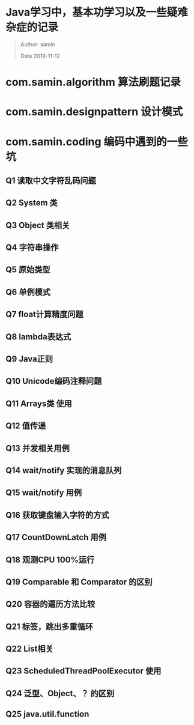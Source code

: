 # Java学习中，基本功学习以及一些疑难杂症的记录

> Author: samin
>
> Date 2019-11-12

# com.samin.algorithm 算法刷题记录

# com.samin.designpattern 设计模式

# com.samin.coding 编码中遇到的一些坑

## Q1 读取中文字符乱码问题
## Q2 System 类
## Q3 Object 类相关
## Q4 字符串操作
## Q5 原始类型
## Q6 单例模式
## Q7 float计算精度问题
## Q8 lambda表达式
## Q9 Java正则
## Q10 Unicode编码注释问题
## Q11 Arrays类 使用
## Q12 值传递
## Q13 并发相关用例
## Q14 wait/notify 实现的消息队列
## Q15 wait/notify 用例
## Q16 获取键盘输入字符的方式
## Q17 CountDownLatch 用例
## Q18 观测CPU 100%运行
## Q19 Comparable 和 Comparator 的区别
## Q20 容器的遍历方法比较
## Q21 标签，跳出多重循环
## Q22 List相关
## Q23 ScheduledThreadPoolExecutor 使用
## Q24 泛型、Object、？ 的区别
## Q25 java.util.function